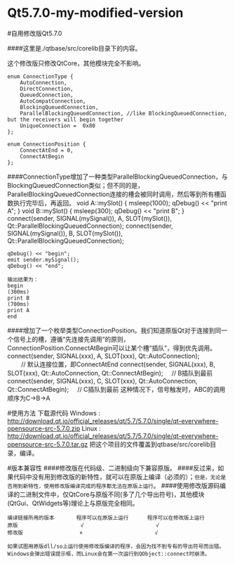 # Qt5.7.0-my-modified-version

#自用修改版Qt5.7.0

####这里是./qtbase/src/corelib目录下的内容。

这个修改版只修改QtCore，其他模块完全不影响。

    enum ConnectionType {
        AutoConnection,
        DirectConnection,
        QueuedConnection,
        AutoCompatConnection,
        BlockingQueuedConnection,
        ParallelBlockingQueuedConnection, //like BlockingQueuedConnection, but the receivers will begin together
        UniqueConnection =  0x80
    };
    
    enum ConnectionPosition {
        ConnectAtEnd = 0,
        ConnectAtBegin
    };
    
####ConnectionType增加了一种类型ParallelBlockingQueuedConnection，与BlockingQueuedConnection类似；但不同的是，ParallelBlockingQueuedConnection连接的槽会被同时调用，然后等到所有槽函数执行完毕后，再返回。
    void A::mySlot()
    {
        msleep(1000);
        qDebug() << "print A";
    }
    void B::mySlot()
    {
        msleep(300);
        qDebug() << "print B";
    }
    connect(sender, SIGNAL(mySignal()), A, SLOT(mySlot()), Qt::ParallelBlockingQueuedConnection);
    connect(sender, SIGNAL(mySignal()), B, SLOT(mySlot()), Qt::ParallelBlockingQueuedConnection);

    qDebug() << "begin";
    emit sender.mySignal();
    qDebug() << "end";

    输出结果为：
    begin
    (300ms)
    print B
    (700ms)
    print A
    end
    
####增加了一个枚举类型ConnectionPosition。我们知道原版Qt对于连接到同一个信号上的槽，遵循“先连接先调用”的原则，ConnectionPosition.ConnectAtBegin可以让某个槽“插队”，得到优先调用。
    connect(sender, SIGNAL(xxx), A, SLOT(xxx), Qt::AutoConnection);                         // 默认连接位置，即ConnectAtEnd
    connect(sender, SIGNAL(xxx), B, SLOT(xxx), Qt::AutoConnection, Qt::ConnectAtBegin);     // B插队到最前
    connect(sender, SIGNAL(xxx), C, SLOT(xxx), Qt::AutoConnection, Qt::ConnectAtBegin);     // C插队到最前
    这种情况下，信号触发时，ABC的调用顺序为C->B->A
    

#使用方法
下载源代码
Windows : http://download.qt.io/official_releases/qt/5.7/5.7.0/single/qt-everywhere-opensource-src-5.7.0.zip
Linux : http://download.qt.io/official_releases/qt/5.7/5.7.0/single/qt-everywhere-opensource-src-5.7.0.tar.gz
把这个项目的文件覆盖到qtbase/src/corelib目录，编译。

#版本兼容性
####修改版在代码级、二进制级向下兼容原版。
####反过来，如果代码中没有用到修改版的新特性，就可以在原版上编译（必须的）；`但是，无论是否用到新特性，使用修改版编译完成的程序都无法在原版上运行`。
####使用修改版源码编译的二进制文件中，仅QtCore与原版不同(多了几个导出符号)，其他模块(QtGui、QtWidgets等)理论上与原版完全相同。
    
    编译链接所用的版本       程序可以在原版上运行      程序可以在修改版上运行
    原版                    √                       √
    修改版                  ×                       √
    
    如果试图用原版dll/so上运行使用修改版编译的程序，会因为找不到专有的导出符号而出错。
    Windows会弹出错误提示框，而Linux会在第一次运行到QObject::connect时崩溃。
